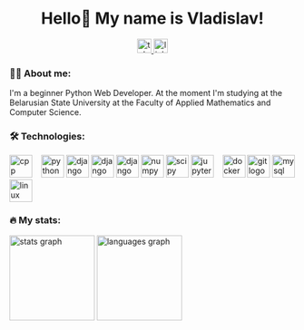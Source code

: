 <h1 align="center">Hello👋 My name is Vladislav!</h1>

<div align="center">
  <a href="https://t.me/whatislovexz" target="_blank">
    <img src="https://img.shields.io/static/v1?message=Telegram&logo=telegram&label=&color=008000&logoColor=white&labelColor=&style=for-the-badge" height="25" alt="telegram logo"/>
  </a>
  <a href="https://www.linkedin.com/in/vladislav-bobovoz/" target="_blank">
    <img src="https://img.shields.io/static/v1?message=LinkedIn&logo=linkedin&label=&color=008000&logoColor=white&labelColor=&style=for-the-badge" height="25" alt="linkedin logo"/>
  </a>
</div>

<h3 align="left">👩‍💻 About me:</h3>

<p align="left">I'm a beginner Python Web Developer. At the moment I'm studying at the Belarusian State University at the Faculty of Applied Mathematics and Computer Science. </p>

<h3 align="left">🛠 Technologies:</h3>
<div align="left">
    <img src="https://skillicons.dev/icons?i=cpp" height="40" alt="cpp logo" style="padding-right: 12"/>
    <img src="https://skillicons.dev/icons?i=py" height="40" alt="python logo"/>
    <img src="https://skillicons.dev/icons?i=django" height="40" alt="django logo"/>
    <img src="https://skillicons.dev/icons?i=html" height="40" alt="django logo"/>
    <img src="https://skillicons.dev/icons?i=css" height="40" alt="django logo"/>
    <img src="https://cdn.simpleicons.org/numpy/4DABCF" height="40" alt="numpy logo"/>
    <img src="https://cdn.simpleicons.org/scipy/#8CAAE6" height="40" alt="scipy logo"/>
    <img src="https://cdn.simpleicons.org/jupyter/#F37626" height="40" alt="jupyter logo" style="padding-right: 12"/>
    <img src="https://skillicons.dev/icons?i=docker" height="40" alt="docker logo"/>
    <img src="https://skillicons.dev/icons?i=git" height="40" alt="git logo"/>
    <img src="https://skillicons.dev/icons?i=mysql" height="40" alt="mysql logo"/>
    <img src="https://skillicons.dev/icons?i=linux" height="40" alt="linux logo"/>
</div>

<h3 align="left">🔥 My stats:</h3>
<div align="left">
  <img src="https://github-readme-stats.vercel.app/api?username=vbobovoz&theme=dark&show_icons=true&include_all_commits=true&count_private=true&hide_border=true" height="150" alt="stats graph"  />
  <img src="https://github-readme-stats.vercel.app/api/top-langs?username=vbobovoz&locale=en&hide_title=false&layout=compact&card_width=320&langs_count=5&theme=dark&hide_border=true&order=2" height="150" alt="languages graph"  />
</div>